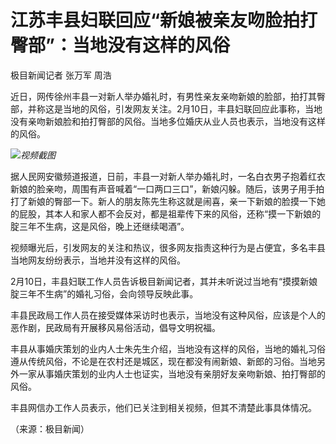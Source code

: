 # 江苏丰县妇联回应“新娘被亲友吻脸拍打臀部”：当地没有这样的风俗

极目新闻记者 张万军 周浩

近日，网传徐州丰县一对新人举办婚礼时，有男性亲友亲吻新娘的脸部，拍打其臀部，并称这是当地的风俗，引发网友关注。2月10日，丰县妇联回应此事称，当地没有亲吻新娘脸和拍打臀部的风俗。当地多位婚庆从业人员也表示，当地没有这样的风俗。

![](https://inews.gtimg.com/newsapp_bt/0/15655644097/1000)_视频截图_

据人民网安徽频道报道，日前，丰县一对新人举办婚礼时，一名白衣男子抱着红衣新娘的脸亲吻，周围有声音喊着“一口两口三口”，新娘闪躲。随后，该男子用手拍打了新娘的臀部一下。新人的朋友陈先生称这就是闹喜，亲一下新娘的脸摸一下她的屁股，其本人和家人都不会反对，都是祖辈传下来的风俗，还称“摸一下新娘的腚三年不生病，这是风俗，晚上还继续喝酒”。

视频曝光后，引发网友的关注和热议，很多网友指责这种行为是占便宜，多名丰县当地网友纷纷表示，当地并没有这样的风俗。

2月10日，丰县妇联工作人员告诉极目新闻记者，其并未听说过当地有“摸摸新娘腚三年不生病”的婚礼习俗，会向领导反映此事。

丰县民政局工作人员在接受媒体采访时也表示，当地没有这种风俗，应该是个人的恶作剧，民政局有开展移风易俗活动，倡导文明祝福。

丰县从事婚庆策划的业内人士朱先生介绍，当地没有这样的风俗，当地的婚礼习俗遵从传统风俗，不论是在农村还是城区，现在都没有闹新娘、新郎的习俗。当地另外一家从事婚庆策划的业内人士也证实，当地没有亲朋好友亲吻新娘、拍打臀部的风俗。

丰县网信办工作人员表示，他们已关注到相关视频，但其不清楚此事具体情况。

（来源：极目新闻）

